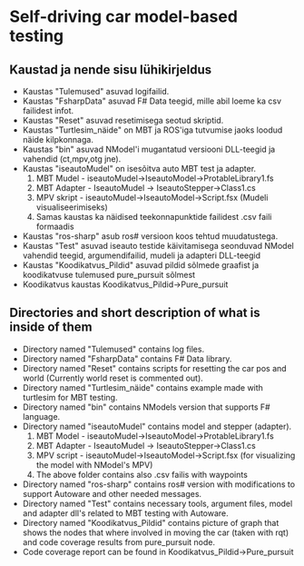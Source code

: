# Self-driving car model-based testing 


## Kaustad ja nende sisu lühikirjeldus

* Kaustas "Tulemused" asuvad logifailid.
* Kaustas "FsharpData" asuvad F# Data teegid, mille abil loeme ka csv failidest infot.
* Kaustas "Reset" asuvad resetimisega seotud skriptid.
* Kaustas "Turtlesim_näide" on MBT ja ROS'iga tutvumise jaoks loodud näide kilpkonnaga.
* Kaustas "bin" asuvad NModel'i mugantatud versiooni DLL-teegid ja vahendid (ct,mpv,otg jne).
* Kaustas "iseautoMudel" on isesõitva auto MBT test ja adapter.
    1. MBT Mudel - iseautoMudel->IseautoModel->ProtableLibrary1.fs
    2. MBT Adapter - IseautoMudel -> IseautoStepper->Class1.cs
    3. MPV skript - iseautoMudel->IseautoModel->Script.fsx (Mudeli visualiseerimiseks)
    4. Samas kaustas ka näidised teekonnapunktide failidest .csv faili formaadis
* Kaustas "ros-sharp" asub ros# versioon koos tehtud muudatustega.
* Kaustas "Test" asuvad iseauto testide käivitamisega seonduvad NModel vahendid teegid, argumendifailid, mudeli ja adapteri DLL-teegid
* Kaustas "Koodikatvus_Pildid" asuvad pildid sõlmede graafist ja koodikatvuse tulemused pure_pursuit sõlmest
* Koodikatvus kaustas Koodikatvus_Pildid->Pure_pursuit

## Directories and short description of what is inside of them

* Directory named "Tulemused" contains log files.
* Directory named  "FsharpData" contains F# Data library.
* Directory named  "Reset" contains scripts for resetting the car pos and world (Currently world reset is commented out).
* Directory named  "Turtlesim_näide" contains example made with turtlesim for MBT testing.
* Directory named  "bin" contains  NModels version that supports F# language.
* Directory named  "iseautoMudel" contains model and stepper (adapter).
     1. MBT Model - iseautoMudel->IseautoModel->ProtableLibrary1.fs
     2. MBT Adapter - IseautoMudel -> IseautoStepper->Class1.cs
     3. MPV script - iseautoMudel->IseautoModel->Script.fsx (for visualizing the model with NModel's MPV)
     4. The above folder contains also .csv failis with waypoints
* Directory named  "ros-sharp" contains ros# version with modifications to support Autoware and other needed messages.
* Directory named  "Test" contains  necessary tools, argument files, model and adapter dll's  related to MBT testing with Autoware.
* Directory named  "Koodikatvus_Pildid" contains picture of graph that shows the nodes that where involved in moving the car (taken with rqt) and code coverage results from pure_pursuit node.  
* Code coverage report can be found in  Koodikatvus_Pildid->Pure_pursuit
